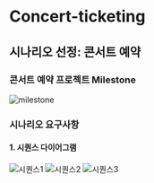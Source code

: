 # Concert-ticketing

## 시나리오 선정: 콘서트 예약
### 콘서트 예약 프로젝트 Milestone 
![milestone](https://github.com/si0852/Concert-ticketing/assets/64186698/2decfafa-dd3c-4c80-82d5-0d30d07a2a9f)

### 시나리오 요구사항
#### 1. 시퀀스 다이어그램
![시퀀스1](https://github.com/si0852/Concert-ticketing/assets/64186698/020f5a27-dbc5-47ef-bbc2-bfbd2e3fae2c)
![시퀀스2](https://github.com/si0852/Concert-ticketing/assets/64186698/7716146d-c32e-44f9-b1e9-9c5aa951871e)
![시퀀스3](https://github.com/si0852/Concert-ticketing/assets/64186698/712b49ca-3611-4a8d-aa11-aac3bbf2002a)
